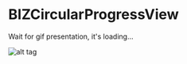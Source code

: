 # BIZCircularProgressView 

Wait for gif presentation, it's loading...

![alt tag](https://github.com/bizibizi/BIZCircularTransition/blob/master/presentation.gif)

 

